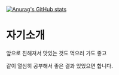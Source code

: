 [![Anurag's GitHub stats](https://github-readme-stats.vercel.app/api?username=dang417)](https://github.com/dang417)

# 자기소개

앞으로 친해져서 맛있는 것도 먹으러 가도 좋고

같이 열심히 공부해서 좋은 결과 있었으면 합니다.
